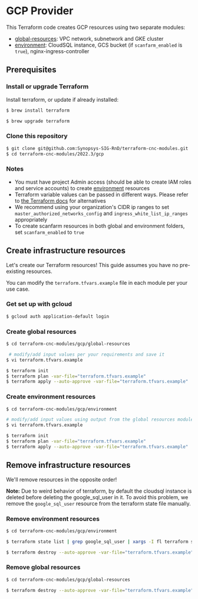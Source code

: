 # GCP Provider

This Terraform code creates GCP resources using two separate modules:

- [global-resources](./global-resources): VPC network, subnetwork and GKE cluster
- [environment](./environment): CloudSQL instance, GCS bucket (if `scanfarm_enabled` is `true`), nginx-ingress-controller


## Prerequisites

### Install or upgrade Terraform

Install terraform, or update if already installed:

```bash
$ brew install terraform

$ brew upgrade terraform
```

### Clone this repository

```bash
$ git clone git@github.com:Synopsys-SIG-RnD/terraform-cnc-modules.git
$ cd terraform-cnc-modules/2022.3/gcp
```

### Notes

- You must have project Admin access (should be able to create IAM roles and service accounts) to create [environment](./gcp/environment) resources
- Terraform variable values can be passed in different ways. Please refer to [the Terraform docs](https://www.terraform.io/docs/language/values/variables.html#variable-definition-precedence) for alternatives
- We recommend using your organization's CIDR ip ranges to set `master_authorized_networks_config` and `ingress_white_list_ip_ranges` appropriately
- To create scanfarm resources in both global and environment folders, set `scanfarm_enabled` to `true`

## Create infrastructure resources
Let's create our Terraform resources!  This guide assumes you have no pre-existing resources.

You can modify the `terraform.tfvars.example` file in each module per your use case.

### Get set up with gcloud

```bash
$ gcloud auth application-default login
```

### Create global resources

```bash
$ cd terraform-cnc-modules/gcp/global-resources

 # modify/add input values per your requirements and save it
$ vi terraform.tfvars.example

$ terraform init
$ terraform plan -var-file="terraform.tfvars.example"
$ terraform apply --auto-approve -var-file="terraform.tfvars.example"
```

### Create environment resources

```bash
$ cd terraform-cnc-modules/gcp/environment

# modify/add input values using output from the global resources module
$ vi terraform.tfvars.example

$ terraform init
$ terraform plan -var-file="terraform.tfvars.example"
$ terraform apply --auto-approve -var-file="terraform.tfvars.example"
```

## Remove infrastructure resources

We'll remove resources in the opposite order!

**Note:** Due to weird behavior of terraform, by default the cloudsql instance is deleted before deleting the google_sql_user in it.
To avoid this problem, we remove the `google_sql_user` resource from the terraform state file manually.

### Remove environment resources

```bash
$ cd terraform-cnc-modules/gcp/environment

$ terraform state list | grep google_sql_user | xargs -I fl terraform state rm fl

$ terraform destroy --auto-approve -var-file="terraform.tfvars.example"
```

### Remove global resources

```bash
$ cd terraform-cnc-modules/gcp/global-resources

$ terraform destroy --auto-approve -var-file="terraform.tfvars.example"
```
